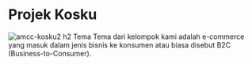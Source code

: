 # Projek Kosku
![amcc-kosku2](https://github.com/maiillll/Amcc/assets/171653379/e31864d3-f4fe-4a68-b8a2-6b9e406e1d33)
h2 Tema
Tema dari kelompok kami adalah e-commerce yang masuk dalam jenis bisnis ke konsumen atau biasa disebut B2C (Business-to-Consumer).
